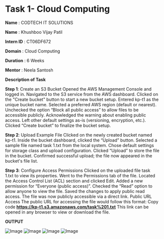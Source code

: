 # Task 1- Cloud Computing

**Name** : CODTECH IT SOLUTIONS

**Name** : Khushboo Vijay Patil

**Intern ID** : CT06DF672

**Domain** : Cloud Computing

**Duration** : 6 Weeks 

**Mentor** : Neela Santosh

**Description of Task**

**Step 1**: Create an S3 Bucket
Opened the AWS Management Console and logged in.
Navigated to the S3 service from the AWS dashboard.
Clicked on the "Create bucket" button to start a new bucket setup.
Entered kp-t1 as the unique bucket name.
Selected a preferred AWS region (default or nearest).
Unchecked the option “Block all public access” to allow files to be accessible publicly.
Acknowledged the warning about enabling public access.
Left other default settings as-is (versioning, encryption, etc.).
Clicked “Create bucket” to finalize the bucket setup.

**Step 2**: Upload Example File
Clicked on the newly created bucket named kp-t1.
Inside the bucket dashboard, clicked the “Upload” button.
Selected a sample file named task 1.txt from the local system.
Chose default settings for storage class and upload configuration.
Clicked “Upload” to store the file in the bucket.
Confirmed successful upload; the file now appeared in the bucket's file list.

**Step 3**: Configure Access Permissions
Clicked on the uploaded file task 1.txt to view its properties.
Went to the Permissions tab of the file.
Located the Access Control List (ACL) section and clicked Edit.
Added a new permission for “Everyone (public access)”.
Checked the “Read” option to allow anyone to view the file.
Saved the changes to apply public read access.
The file was now publicly accessible via a direct link.
Public URL Access
The public URL for accessing the file would follow this format:
Copy code
**https://kp-t1.s3.amazonaws.com/task%201.txt**
This link can be opened in any browser to view or download the file.

**OUTPUT**

![Image](https://github.com/user-attachments/assets/8950df25-fdc7-43db-9283-6bb31eeb82ad)
![Image](https://github.com/user-attachments/assets/2d4d7d20-4360-4dcb-9bfe-84b6ec7f5fe4)
![Image](https://github.com/user-attachments/assets/a21ba382-c715-4f1e-91ce-400a3eee7354)
![Image](https://github.com/user-attachments/assets/8af888a7-f705-41ea-8b98-3766e528954a)
